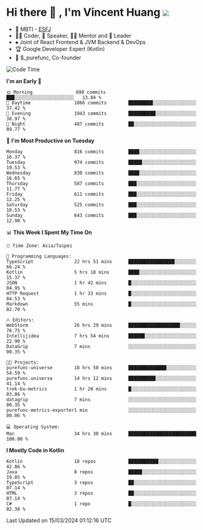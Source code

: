 # Hi there 👋 , I'm Vincent Huang ![](https://komarev.com/ghpvc/?username=Jian-Min-Huang)
- 👀 MBTI - [ESFJ](https://www.16personalities.com/esfj-personality)
- 👨‍💻 Coder, 🎤 Speaker, 👨‍🏫 Mentor and 🚀 Leader
- ♠️ Joint of React Frontend & JVM Backend & DevOps
- 🏆 Google Developer Expert (Kotlin)
- 💼 $_purefunc, Co-founder

<!--START_SECTION:waka-->
![Code Time](http://img.shields.io/badge/Code%20Time-3%2C505%20hrs%2050%20mins-blue)

**I'm an Early 🐤** 

```text
🌞 Morning                690 commits         ███░░░░░░░░░░░░░░░░░░░░░░   13.84 % 
🌆 Daytime                1866 commits        █████████░░░░░░░░░░░░░░░░   37.42 % 
🌃 Evening                1943 commits        ██████████░░░░░░░░░░░░░░░   38.97 % 
🌙 Night                  487 commits         ██░░░░░░░░░░░░░░░░░░░░░░░   09.77 % 
```
📅 **I'm Most Productive on Tuesday** 

```text
Monday                   816 commits         ████░░░░░░░░░░░░░░░░░░░░░   16.37 % 
Tuesday                  974 commits         █████░░░░░░░░░░░░░░░░░░░░   19.53 % 
Wednesday                830 commits         ████░░░░░░░░░░░░░░░░░░░░░   16.65 % 
Thursday                 587 commits         ███░░░░░░░░░░░░░░░░░░░░░░   11.77 % 
Friday                   611 commits         ███░░░░░░░░░░░░░░░░░░░░░░   12.25 % 
Saturday                 525 commits         ███░░░░░░░░░░░░░░░░░░░░░░   10.53 % 
Sunday                   643 commits         ███░░░░░░░░░░░░░░░░░░░░░░   12.90 % 
```


📊 **This Week I Spent My Time On** 

```text
🕑︎ Time Zone: Asia/Taipei

💬 Programming Languages: 
TypeScript               22 hrs 51 mins      █████████████████░░░░░░░░   66.24 % 
Kotlin                   5 hrs 18 mins       ████░░░░░░░░░░░░░░░░░░░░░   15.37 % 
JSON                     1 hr 42 mins        █░░░░░░░░░░░░░░░░░░░░░░░░   04.95 % 
HTTP Request             1 hr 33 mins        █░░░░░░░░░░░░░░░░░░░░░░░░   04.53 % 
Markdown                 55 mins             █░░░░░░░░░░░░░░░░░░░░░░░░   02.70 % 

🔥 Editors: 
WebStorm                 26 hrs 29 mins      ███████████████████░░░░░░   76.75 % 
Intellijidea             7 hrs 54 mins       ██████░░░░░░░░░░░░░░░░░░░   22.90 % 
DataGrip                 7 mins              ░░░░░░░░░░░░░░░░░░░░░░░░░   00.35 % 

🐱‍💻 Projects: 
purefunc-universe        18 hrs 50 mins      ██████████████░░░░░░░░░░░   54.59 % 
purefunc.universe        14 hrs 12 mins      ██████████░░░░░░░░░░░░░░░   41.14 % 
trek-bu-metrics          1 hr 20 mins        █░░░░░░░░░░░░░░░░░░░░░░░░   03.86 % 
datagrip                 7 mins              ░░░░░░░░░░░░░░░░░░░░░░░░░   00.35 % 
purefunc-metrics-exporter1 min               ░░░░░░░░░░░░░░░░░░░░░░░░░   00.06 % 

💻 Operating System: 
Mac                      34 hrs 30 mins      █████████████████████████   100.00 % 
```

**I Mostly Code in Kotlin** 

```text
Kotlin                   18 repos            ███████████░░░░░░░░░░░░░░   42.86 % 
Java                     8 repos             █████░░░░░░░░░░░░░░░░░░░░   19.05 % 
TypeScript               3 repos             ██░░░░░░░░░░░░░░░░░░░░░░░   07.14 % 
HTML                     3 repos             ██░░░░░░░░░░░░░░░░░░░░░░░   07.14 % 
C#                       1 repo              █░░░░░░░░░░░░░░░░░░░░░░░░   02.38 % 
```




 Last Updated on 15/03/2024 01:12:16 UTC
<!--END_SECTION:waka-->
